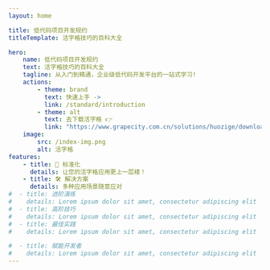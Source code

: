 ```yaml
---
layout: home

title: 低代码项目开发规约
titleTemplate: 活字格技巧的百科大全

hero:
    name: 低代码项目开发规约
    text: 活字格技巧的百科大全
    tagline: 从入门到精通，企业级低代码开发平台的一站式学习!
    actions:
        - theme: brand
          text: 快速上手 ->
          link: /standard/introduction
        - theme: alt
          text: 去下载活字格 👉
          link: "https://www.grapecity.com.cn/solutions/huozige/download"
    image:
        src: /index-img.png
        alt: 活字格
features:
    - title: 📝 标准化
      details: 让您的活字格应用更上一层楼！
    - title: 🛠️ 解决方案
      details: 多种应用场景随意应对
#  - title: 进阶演练
#    details: Lorem ipsum dolor sit amet, consectetur adipiscing elit
#  - title: 高阶技巧
#    details: Lorem ipsum dolor sit amet, consectetur adipiscing elit
#  - title: 最佳实践
#    details: Lorem ipsum dolor sit amet, consectetur adipiscing elit

#  - title: 赋能开发者
#    details: Lorem ipsum dolor sit amet, consectetur adipiscing elit
---
```

